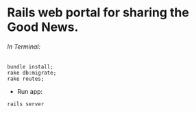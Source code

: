 # Rails web portal for sharing the Good News.

###### In Terminal:
```
bundle install;
rake db:migrate;
rake routes;
```
- Run app: 
```
rails server
```
